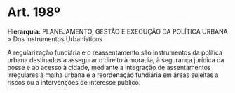 # Art. 198º

**Hierarquia:** PLANEJAMENTO, GESTÃO E EXECUÇÃO DA POLÍTICA URBANA > Dos Instrumentos Urbanísticos

A regularização fundiária e o reassentamento são instrumentos da política urbana destinados a assegurar o direito à moradia, à segurança jurídica da posse e ao acesso à cidade, mediante a integração de assentamentos irregulares à malha urbana e a reordenação fundiária em áreas sujeitas a riscos ou a intervenções de interesse público.






